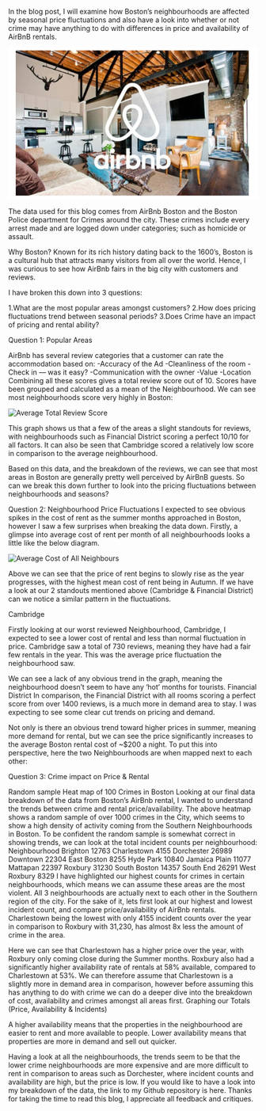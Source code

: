 In the blog post, I will examine how Boston’s neighbourhoods are affected by seasonal price fluctuations and also have a look into 
whether or not crime may have anything to do with differences in price and availability of AirBnB rentals.

<img src = "images/airbnb.PNG" alt = "Image of Airbnb">

The data used for this blog comes from AirBnb Boston and the Boston Police department for Crimes around the city. These crimes include 
every arrest made and are logged down under categories; such as homicide or assault.

Why Boston?
Known for its rich history dating back to the 1600’s, Boston is a cultural hub that attracts many visitors from all over the world. 
Hence, I was curious to see how AirBnb fairs in the big city with customers and reviews.

I have broken this down into 3 questions:

1.What are the most popular areas amongst customers?
2.How does pricing fluctuations trend between seasonal periods?
3.Does Crime have an impact of pricing and rental ability?

Question 1: Popular Areas

AirBnb has several review categories that a customer can rate the accommodation based on:
-Accuracy of the Ad
-Cleanliness of the room
-Check in — was it easy?
-Communication with the owner
-Value
-Location
Combining all these scores gives a total review score out of 10. Scores have been grouped and calculated as a mean of the Neighbourhood.
We can see most neighbourhoods score very highly in Boston:

<img src = "images/ReviewScore.PNG" alt = "Average Total Review Score">

This graph shows us that a few of the areas a slight standouts for reviews, with neighbourhoods such as Financial District scoring a 
perfect 10/10 for all factors. It can also be seen that Cambridge scored a relatively low score in comparison to the average 
neighbourhood.

Based on this data, and the breakdown of the reviews, we can see that most areas in Boston are generally pretty well perceived by 
AirBnB guests. So can we break this down further to look into the pricing fluctuations between neighbourhoods and seasons?

Question 2: Neighbourhood Price Fluctuations
I expected to see obvious spikes in the cost of rent as the summer months approached in Boston, however I saw a few surprises when 
breaking the data down. Firstly, a glimpse into average cost of rent per month of all neighbourhoods looks a little like the 
below diagram.

<img src = "imgaes/Averagecost.PNG" alt = "Average Cost of All Neighbours">


Above we can see that the price of rent begins to slowly rise as the year progresses, with the highest mean cost of rent being in Autumn.
If we have a look at our 2 standouts mentioned above (Cambridge & Financial District) can we notice a similar pattern in the fluctuations.

Cambridge

Firstly looking at our worst reviewed Neighbourhood, Cambridge, I expected to see a lower cost of rental and less than normal fluctuation 
in price. Cambridge saw a total of 730 reviews, meaning they have had a fair few rentals in the year. This was the average price 
fluctuation the neighbourhood saw.



We can see a lack of any obvious trend in the graph, meaning the neighbourhood doesn’t seem to have any ‘hot’ months for tourists.
Financial District
In comparison, the Financial District with all rooms scoring a perfect score from over 1400 reviews, is a much more in demand area to stay. I was expecting to see some clear cut trends on pricing and demand.

Not only is there an obvious trend toward higher prices in summer, meaning more demand for rental, but we can see the price significantly increases to the average Boston rental cost of ~$200 a night. To put this into perspective, here the two Neighbourhoods are when mapped next to each other:

Question 3: Crime impact on Price & Rental

Random sample Heat map of 100 Crimes in Boston
Looking at our final data breakdown of the data from Boston’s AirBnb rental, I wanted to understand the trends between crime and rental price/availability. The above heatmap shows a random sample of over 1000 crimes in the City, which seems to show a high density of activity coming from the Southern Neighbourhoods in Boston. To be confident the random sample is somewhat correct in showing trends, we can look at the total incident counts per neighbourhood:
Neighbourhood
Brighton         12763
Charlestown       4155
Dorchester       26989
Downtown         22304
East Boston       8255
Hyde Park        10840
Jamaica Plain    11077
Mattapan         22397
Roxbury          31230
South Boston     14357
South End        26291
West Roxbury      8329
I have highlighted our highest counts for crimes in certain neighbourhoods, which means we can assume these areas are the most violent. All 3 neighbourhoods are actually next to each other in the Southern region of the city. For the sake of it, lets first look at our highest and lowest incident count, and compare price/availability of AirBnb rentals.
Charlestown being the lowest with only 4155 incident counts over the year in comparison to Roxbury with 31,230, has almost 8x less the amount of crime in the area.

Here we can see that Charlestown has a higher price over the year, with Roxbury only coming close during the Summer months. Roxbury also had a significantly higher availability rate of rentals at 58% available, compared to Charlestown at 53%. We can therefore assume that Charlestown is a slightly more in demand area in comparison, however before assuming this has anything to do with crime we can do a deeper dive into the breakdown of cost, availability and crimes amongst all areas first.
Graphing our Totals (Price, Availability & Incidents)

A higher availability means that the properties in the neighbourhood are easier to rent and more available to people. Lower availability means that properties are more in demand and sell out quicker.


Having a look at all the neighbourhoods, the trends seem to be that the lower crime neighbourhoods are more expensive and are more difficult to rent in comparison to areas such as Dorchester, where incident counts and availability are high, but the price is low.
If you would like to have a look into my breakdown of the data, the link to my Github repository is here.
Thanks for taking the time to read this blog, I appreciate all feedback and critiques.
